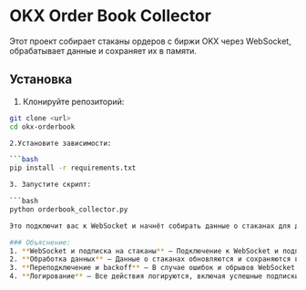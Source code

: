 # OKX Order Book Collector

Этот проект собирает стаканы ордеров с биржи OKX через WebSocket, обрабатывает данные и сохраняет их в памяти.

## Установка

1. Клонируйте репозиторий:

```bash
git clone <url>
cd okx-orderbook

2.Установите зависимости:

```bash
pip install -r requirements.txt

3. Запустите скрипт:

```bash
python orderbook_collector.py

Это подключит вас к WebSocket и начнёт собирать данные о стаканах для доступных инструментов.

### Объяснение:
1. **WebSocket и подписка на стаканы** — Подключение к WebSocket и подписка на каналы для каждого инструмента.
2. **Обработка данных** — Данные о стаканах обновляются и сохраняются в кэше (в памяти с использованием `SortedDict`).
3. **Переподключение и backoff** — В случае ошибок и обрывов WebSocket происходит переподключение с экспоненциальной задержкой.
4. **Логирование** — Все действия логируются, включая успешные подписки и обновления стаканов.
